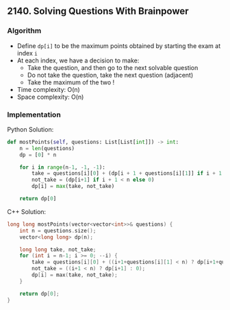 ## 2140. Solving Questions With Brainpower
### Algorithm
- Define `dp[i]` to be the maximum points obtained by starting the exam at index `i`
- At each index, we have a decision to make:
    - Take the question, and then go to the next solvable question
    - Do not take the question, take the next question (adjacent)
    - Take the maximum of the two !
- Time complexity: O(n)
- Space complexity: O(n)
### Implementation
Python Solution:
```python
def mostPoints(self, questions: List[List[int]]) -> int:
    n = len(questions)
    dp = [0] * n

    for i in range(n-1, -1, -1):
        take = questions[i][0] + (dp[i + 1 + questions[i][1]] if i + 1 + questions[i][1] < n else 0)
        not_take = (dp[i+1] if i + 1 < n else 0)
        dp[i] = max(take, not_take)

    return dp[0]
```
C++ Solution:
```cpp
long long mostPoints(vector<vector<int>>& questions) {
    int n = questions.size();
    vector<long long> dp(n);

    long long take, not_take;
    for (int i = n-1; i >= 0; --i) {
        take = questions[i][0] + ((i+1+questions[i][1] < n) ? dp[i+1+questions[i][1]] : 0);
        not_take = ((i+1 < n) ? dp[i+1] : 0);
        dp[i] = max(take, not_take);
    }

    return dp[0];
}
```